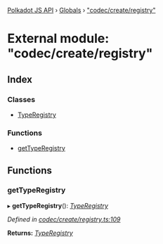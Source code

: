 [Polkadot JS API](../README.md) › [Globals](../globals.md) › ["codec/create/registry"](_codec_create_registry_.md)

# External module: "codec/create/registry"

## Index

### Classes

* [TypeRegistry](../classes/_codec_create_registry_.typeregistry.md)

### Functions

* [getTypeRegistry](_codec_create_registry_.md#gettyperegistry)

## Functions

###  getTypeRegistry

▸ **getTypeRegistry**(): *[TypeRegistry](../classes/_codec_create_registry_.typeregistry.md)*

*Defined in [codec/create/registry.ts:109](https://github.com/polkadot-js/api/blob/cf01c41b33/packages/types/src/codec/create/registry.ts#L109)*

**Returns:** *[TypeRegistry](../classes/_codec_create_registry_.typeregistry.md)*
